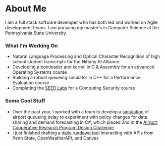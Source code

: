 # About Me

I am a full stack software developer who has both led and worked on Agile development teams. I am pursuing my master's in Computer Science at the Pennsylvania State University.

### What I'm Working On

* Natural Language Processing and Optical Character Recognition of high school student transcripts for the Nittany AI Alliance
* Developing a bootloader and kernel in C & Assembly for an advanced Operating Systems course
* Building a robust queueing simulator in C++ for a Performance Evaluation course
* Completing the [SEED Labs](https://seedsecuritylabs.org/labs.html) for a Computing Security course

### Some Cool Stuff

* Over the past year, I worked with a team to develop a [simulation](https://youtu.be/0fcY2BvbY5o) of airport queueing delay to experiment with policy changes for data sharing and demand forecasting in C#, which placed 2nd in the [Airport Cooperative Research Program Design Challenge](https://vsgc.odu.edu/acrpdesigncompetition/auto-draft/)
* I just finished drafting a [daily rundown tool](https://github.com/JFamo/PsuToday) interacting with APIs from Penn State, OpenWeatherAPI, and Canvas
